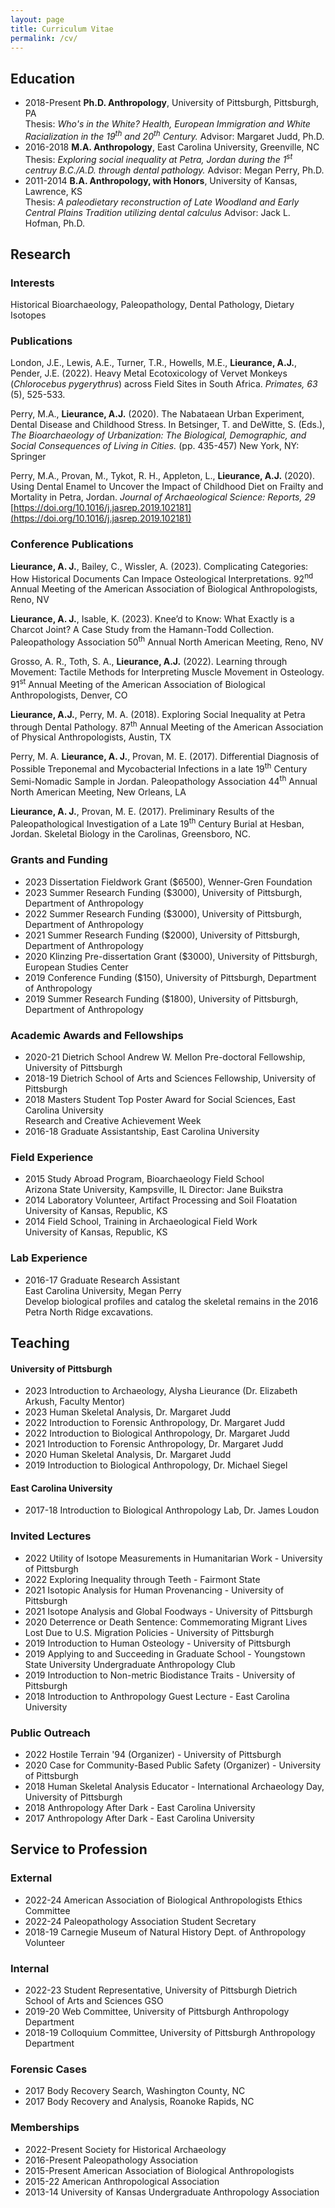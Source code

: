 ```yaml
---
layout: page
title: Curriculum Vitae
permalink: /cv/
---
```

## Education

- 2018-Present **Ph.D. Anthropology**, University of Pittsburgh, Pittsburgh, PA  
    Thesis: *Who's in the White? Health, European Immigration and White Racialization in the 19<sup>th</sup> and 20<sup>th</sup> Century.* Advisor: Margaret Judd, Ph.D.
- 2016-2018 **M.A. Anthropology**, East Carolina University, Greenville, NC  
    Thesis: *Exploring social inequality at Petra, Jordan during the 1<sup>st</sup> centruy B.C./A.D. through dental pathology.* Advisor: Megan Perry, Ph.D.
- 2011-2014 **B.A. Anthropology, with Honors**, University of Kansas, Lawrence, KS  
    Thesis: *A paleodietary reconstruction of Late Woodland and Early Central Plains Tradition utilizing dental calculus* Advisor: Jack L. Hofman, Ph.D.

## Research

### Interests

Historical Bioarchaeology, Paleopathology, Dental Pathology, Dietary Isotopes

### Publications

London, J.E., Lewis, A.E., Turner, T.R., Howells, M.E., **Lieurance, A.J.**, Pender, J.E. (2022). Heavy Metal Ecotoxicology of Vervet Monkeys (*Chlorocebus pygerythrus*) across Field Sites in South Africa. *Primates, 63* (5), 525-533.  

Perry, M.A., **Lieurance, A.J.** (2020). The Nabataean Urban Experiment, Dental Disease and Childhood Stress. In Betsinger, T. and DeWitte, S. (Eds.), *The Bioarchaeology of Urbanization: The Biological, Demographic, and Social Consequences of Living in Cities.* (pp. 435-457) New York, NY: Springer

Perry, M.A., Provan, M., Tykot, R. H., Appleton, L., **Lieurance, A.J.** (2020). Using Dental Enamel to Uncover the Impact of Childhood Diet on Frailty and Mortality in Petra, Jordan. *Journal of Archaeological Science: Reports, 29* [https://doi.org/10.1016/j.jasrep.2019.102181](https://doi.org/10.1016/j.jasrep.2019.102181)

### Conference Publications

**Lieurance, A. J.**, Bailey, C., Wissler, A. (2023). Complicating Categories: How Historical Documents Can Impace Osteological Interpretations. 92<sup>nd</sup> Annual Meeting of the American Association of Biological Anthropologists, Reno, NV

**Lieurance, A. J.**, Isable, K. (2023). Knee’d to Know: What Exactly is a Charcot Joint? A Case Study from the Hamann-Todd Collection. Paleopathology Association 50<sup>th</sup> Annual North American Meeting, Reno, NV

Grosso, A. R., Toth, S. A., **Lieurance, A.J.** (2022). Learning through Movement: Tactile Methods for Interpreting Muscle Movement in Osteology. 91<sup>st</sup> Annual Meeting of the American Association of Biological Anthropologists, Denver, CO

**Lieurance, A.J.**, Perry, M. A. (2018). Exploring Social Inequality at Petra through Dental Pathology. 87<sup>th</sup> Annual Meeting of the American Association of Physical Anthropologists, Austin, TX

Perry, M. A. **Lieurance, A. J.**, Provan, M. E. (2017). Differential Diagnosis of Possible Treponemal and Mycobacterial Infections in a late 19<sup>th</sup> Century Semi-Nomadic Sample in Jordan. Paleopathology Association 44<sup>th</sup> Annual North American Meeting, New Orleans, LA

**Lieurance, A. J.**, Provan, M. E. (2017). Preliminary Results of the Paleopathological Investigation of a Late 19<sup>th</sup> Century Burial at Hesban, Jordan. Skeletal Biology in the Carolinas, Greensboro, NC.

### Grants and Funding

- 2023 Dissertation Fieldwork Grant ($6500), Wenner-Gren Foundation
- 2023 Summer Research Funding ($3000), University of Pittsburgh, Department of Anthropology
- 2022 Summer Research Funding ($3000), University of Pittsburgh, Department of Anthropology
- 2021 Summer Research Funding ($2000), University of Pittsburgh, Department of Anthropology
- 2020 Klinzing Pre-dissertation Grant ($3000), University of Pittsburgh, European Studies Center
- 2019 Conference Funding ($150), University of Pittsburgh, Department of Anthropology
- 2019 Summer Research Funding ($1800), University of Pittsburgh, Department of Anthropology

### Academic Awards and Fellowships

- 2020-21 Dietrich School Andrew W. Mellon Pre-doctoral Fellowship, University of Pittsburgh
- 2018-19 Dietrich School of Arts and Sciences Fellowship, University of Pittsburgh
- 2018 Masters Student Top Poster Award for Social Sciences, East Carolina University  
    Research and Creative Achievement Week
- 2016-18 Graduate Assistantship, East Carolina University

### Field Experience

- 2015 Study Abroad Program, Bioarchaeology Field School  
    Arizona State University, Kampsville, IL Director: Jane Buikstra
- 2014 Laboratory Volunteer, Artifact Processing and Soil Floatation  
    University of Kansas, Republic, KS
- 2014 Field School, Training in Archaeological Field Work  
    University of Kansas, Republic, KS

### Lab Experience

- 2016-17 Graduate Research Assistant  
    East Carolina University, Megan Perry  
    Develop biological profiles and catalog the skeletal remains in the 2016 Petra North Ridge excavations.

## Teaching

#### University of Pittsburgh

- 2023 Introduction to Archaeology, Alysha Lieurance (Dr. Elizabeth Arkush, Faculty Mentor)
- 2023 Human Skeletal Analysis, Dr. Margaret Judd
- 2022 Introduction to Forensic Anthropology, Dr. Margaret Judd
- 2022 Introduction to Biological Anthropology, Dr. Margaret Judd
- 2021 Introduction to Forensic Anthropology, Dr. Margaret Judd
- 2020 Human Skeletal Analysis, Dr. Margaret Judd
- 2019 Introduction to Biological Anthropology, Dr. Michael Siegel

#### East Carolina University

- 2017-18 Introduction to Biological Anthropology Lab, Dr. James Loudon

### Invited Lectures

- 2022 Utility of Isotope Measurements in Humanitarian Work - University of Pittsburgh
- 2022 Exploring Inequality through Teeth - Fairmont State
- 2021 Isotopic Analysis for Human Provenancing - University of Pittsburgh
- 2021 Isotope Analysis and Global Foodways - University of Pittsburgh
- 2020 Deterrence or Death Sentence: Commemorating Migrant Lives Lost Due to U.S. Migration Policies - University of Pittsburgh
- 2019 Introduction to Human Osteology - University of Pittsburgh
- 2019 Applying to and Succeeding in Graduate School - Youngstown State University Undergraduate Anthropology Club
- 2019 Introduction to Non-metric Biodistance Traits - University of Pittsburgh
- 2018 Introduction to Anthropology Guest Lecture - East Carolina University

### Public Outreach

- 2022 Hostile Terrain '94 (Organizer) - University of Pittsburgh
- 2020 Case for Community-Based Public Safety (Organizer) - University of Pittsburgh
- 2018 Human Skeletal Analysis Educator - International Archaeology Day, University of Pittsburgh
- 2018 Anthropology After Dark - East Carolina University
- 2017 Anthropology After Dark - East Carolina University

## Service to Profession

### External

- 2022-24 American Association of Biological Anthropologists Ethics Committee
- 2022-24 Paleopathology Association Student Secretary
- 2018-19 Carnegie Museum of Natural History Dept. of Anthropology Volunteer

### Internal

- 2022-23 Student Representative, University of Pittsburgh Dietrich School of Arts and Sciences GSO
- 2019-20 Web Committee, University of Pittsburgh Anthropology Department
- 2018-19 Colloquium Committee, University of Pittsburgh Anthropology Department

### Forensic Cases

- 2017 Body Recovery Search, Washington County, NC
- 2017 Body Recovery and Analysis, Roanoke Rapids, NC

### Memberships

- 2022-Present Society for Historical Archaeology
- 2016-Present Paleopathology Association
- 2015-Present American Association of Biological Anthropologists
- 2015-22 American Anthropological Association
- 2013-14 University of Kansas Undergraduate Anthropology Association
